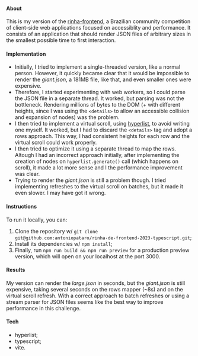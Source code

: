 #### About
This is my version of the [rinha-frontend](https://github.com/codante-io/rinha-frontend/), a Brazilian community competition of client-side web applications focused on accessiblity and performance. It consists of an application that should render JSON files of arbitrary sizes in the smallest possible time to first interaction.

#### Implementation
- Initially, I tried to implement a single-threaded version, like a normal person. However, it quickly became clear that it would be impossible to render the _giant.json_, a 181MB file, like that, and even smaller ones were expensive.
- Therefore, I started experimenting with web workers, so I could parse the JSON file in a separate thread. It worked, but parsing was not the bottleneck. Rendering millions of bytes to the DOM (+ with different heights, since I was using the `<details>` to allow an accessible collision and expansion of nodes) was the problem.
- I then tried to implement a virtual scroll, using [hyperlist](https://github.com/tbranyen/hyperlist), to avoid writing one myself. It worked, but I had to discard the `<details>` tag and adopt a rows approach. This way, I had consistent heights for each row and the virtual scroll could work properly.
- I then tried to optimize it using a separate thread to map the rows. Altough I had an incorrect approach initially, after implementing the creation of nodes on `hyperlist.generate()` call (which happens on scroll), it made a lot more sense and I the performance improvement was clear.
- Trying to render the _giant.json_ is still a problem though. I tried implementing refreshes to the virtual scroll on batches, but it made it even slower. I may have got it wrong.

#### Instructions
To run it locally, you can:

1. Clone the repository w/ `git clone git@github.com:antoniopataro/rinha-de-frontend-2023-typescript.git`;
2. Install its dependencies w/ `npm install`;
3. Finally, run `npm run build && npm run preview` for a production preview version, which will open on your localhost at the port 3000.

#### Results
My version can render the _large.json_ in seconds, but the _giant.json_ is still expensive, taking several seconds on the rows mapper (~8s) and on the virtual scroll refresh. With a correct approach to batch refreshes or using a stream parser for JSON files seems like the best way to improve performance in this challenge.

#### Tech
- hyperlist;
- typescript;
- vite.
